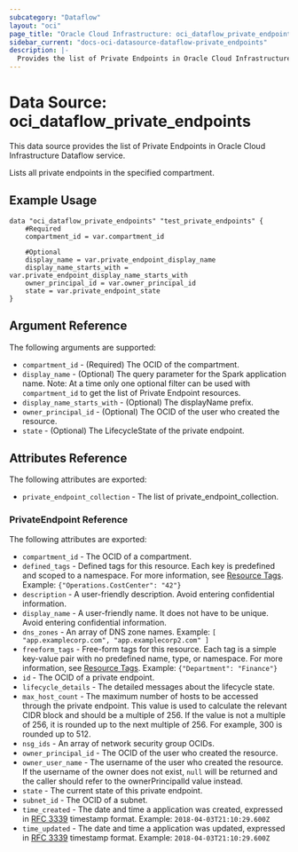 ```yaml
---
subcategory: "Dataflow"
layout: "oci"
page_title: "Oracle Cloud Infrastructure: oci_dataflow_private_endpoints"
sidebar_current: "docs-oci-datasource-dataflow-private_endpoints"
description: |-
  Provides the list of Private Endpoints in Oracle Cloud Infrastructure Dataflow service
---
```


# Data Source: oci_dataflow_private_endpoints
This data source provides the list of Private Endpoints in Oracle Cloud Infrastructure Dataflow service.

Lists all private endpoints in the specified compartment.


## Example Usage

```hcl
data "oci_dataflow_private_endpoints" "test_private_endpoints" {
	#Required
	compartment_id = var.compartment_id

	#Optional
	display_name = var.private_endpoint_display_name
	display_name_starts_with = var.private_endpoint_display_name_starts_with
	owner_principal_id = var.owner_principal_id
	state = var.private_endpoint_state
}
```

## Argument Reference

The following arguments are supported:

* `compartment_id` - (Required) The OCID of the compartment. 
* `display_name` - (Optional) The query parameter for the Spark application name. Note: At a time only one optional filter can be used with `compartment_id` to get the list of Private Endpoint resources.
* `display_name_starts_with` - (Optional) The displayName prefix. 
* `owner_principal_id` - (Optional) The OCID of the user who created the resource. 
* `state` - (Optional) The LifecycleState of the private endpoint. 


## Attributes Reference

The following attributes are exported:

* `private_endpoint_collection` - The list of private_endpoint_collection.

### PrivateEndpoint Reference

The following attributes are exported:

* `compartment_id` - The OCID of a compartment. 
* `defined_tags` - Defined tags for this resource. Each key is predefined and scoped to a namespace. For more information, see [Resource Tags](https://docs.cloud.oracle.com/iaas/Content/General/Concepts/resourcetags.htm). Example: `{"Operations.CostCenter": "42"}` 
* `description` - A user-friendly description. Avoid entering confidential information. 
* `display_name` - A user-friendly name. It does not have to be unique. Avoid entering confidential information. 
* `dns_zones` - An array of DNS zone names. Example: `[ "app.examplecorp.com", "app.examplecorp2.com" ]` 
* `freeform_tags` - Free-form tags for this resource. Each tag is a simple key-value pair with no predefined name, type, or namespace. For more information, see [Resource Tags](https://docs.cloud.oracle.com/iaas/Content/General/Concepts/resourcetags.htm). Example: `{"Department": "Finance"}` 
* `id` - The OCID of a private endpoint. 
* `lifecycle_details` - The detailed messages about the lifecycle state. 
* `max_host_count` - The maximum number of hosts to be accessed through the private endpoint. This value is used to calculate the relevant CIDR block and should be a multiple of 256.  If the value is not a multiple of 256, it is rounded up to the next multiple of 256. For example, 300 is rounded up to 512. 
* `nsg_ids` - An array of network security group OCIDs. 
* `owner_principal_id` - The OCID of the user who created the resource. 
* `owner_user_name` - The username of the user who created the resource.  If the username of the owner does not exist, `null` will be returned and the caller should refer to the ownerPrincipalId value instead. 
* `state` - The current state of this private endpoint. 
* `subnet_id` - The OCID of a subnet. 
* `time_created` - The date and time a application was created, expressed in [RFC 3339](https://tools.ietf.org/html/rfc3339) timestamp format. Example: `2018-04-03T21:10:29.600Z` 
* `time_updated` - The date and time a application was updated, expressed in [RFC 3339](https://tools.ietf.org/html/rfc3339) timestamp format. Example: `2018-04-03T21:10:29.600Z` 

